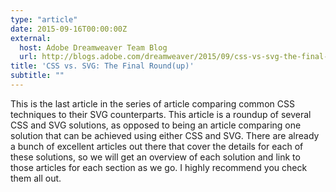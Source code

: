```yaml
---
type: "article"
date: 2015-09-16T00:00:00Z
external:
  host: Adobe Dreamweaver Team Blog
  url: http://blogs.adobe.com/dreamweaver/2015/09/css-vs-svg-the-final-roundup.html
title: 'CSS vs. SVG: The Final Round(up)'
subtitle: ""
---
```


<p class="size-2x">
	This is the last article in the series of article comparing common CSS techniques to their SVG counterparts. This article is a roundup of several CSS and SVG solutions, as opposed to being an article comparing one solution that can be achieved using either CSS and SVG. There are already a bunch of excellent articles out there that cover the details for each of these solutions, so we will get an overview of each solution and link to those articles for each section as we go. I highly recommend you check them all out.
</p>

